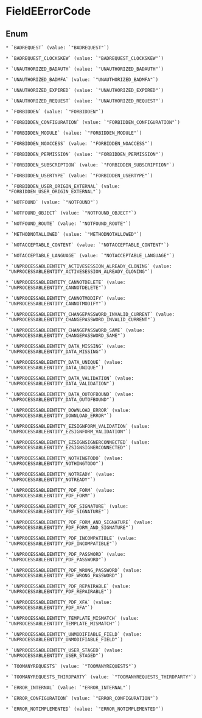 
# FieldEErrorCode

## Enum


    * `BADREQUEST` (value: `"BADREQUEST"`)

    * `BADREQUEST_CLOCKSKEW` (value: `"BADREQUEST_CLOCKSKEW"`)

    * `UNAUTHORIZED_BADAUTH` (value: `"UNAUTHORIZED_BADAUTH"`)

    * `UNAUTHORIZED_BADMFA` (value: `"UNAUTHORIZED_BADMFA"`)

    * `UNAUTHORIZED_EXPIRED` (value: `"UNAUTHORIZED_EXPIRED"`)

    * `UNAUTHORIZED_REQUEST` (value: `"UNAUTHORIZED_REQUEST"`)

    * `FORBIDDEN` (value: `"FORBIDDEN"`)

    * `FORBIDDEN_CONFIGURATION` (value: `"FORBIDDEN_CONFIGURATION"`)

    * `FORBIDDEN_MODULE` (value: `"FORBIDDEN_MODULE"`)

    * `FORBIDDEN_NOACCESS` (value: `"FORBIDDEN_NOACCESS"`)

    * `FORBIDDEN_PERMISSION` (value: `"FORBIDDEN_PERMISSION"`)

    * `FORBIDDEN_SUBSCRIPTION` (value: `"FORBIDDEN_SUBSCRIPTION"`)

    * `FORBIDDEN_USERTYPE` (value: `"FORBIDDEN_USERTYPE"`)

    * `FORBIDDEN_USER_ORIGIN_EXTERNAL` (value: `"FORBIDDEN_USER_ORIGIN_EXTERNAL"`)

    * `NOTFOUND` (value: `"NOTFOUND"`)

    * `NOTFOUND_OBJECT` (value: `"NOTFOUND_OBJECT"`)

    * `NOTFOUND_ROUTE` (value: `"NOTFOUND_ROUTE"`)

    * `METHODNOTALLOWED` (value: `"METHODNOTALLOWED"`)

    * `NOTACCEPTABLE_CONTENT` (value: `"NOTACCEPTABLE_CONTENT"`)

    * `NOTACCEPTABLE_LANGUAGE` (value: `"NOTACCEPTABLE_LANGUAGE"`)

    * `UNPROCESSABLEENTITY_ACTIVESESSION_ALREADY_CLONING` (value: `"UNPROCESSABLEENTITY_ACTIVESESSION_ALREADY_CLONING"`)

    * `UNPROCESSABLEENTITY_CANNOTDELETE` (value: `"UNPROCESSABLEENTITY_CANNOTDELETE"`)

    * `UNPROCESSABLEENTITY_CANNOTMODIFY` (value: `"UNPROCESSABLEENTITY_CANNOTMODIFY"`)

    * `UNPROCESSABLEENTITY_CHANGEPASSWORD_INVALID_CURRENT` (value: `"UNPROCESSABLEENTITY_CHANGEPASSWORD_INVALID_CURRENT"`)

    * `UNPROCESSABLEENTITY_CHANGEPASSWORD_SAME` (value: `"UNPROCESSABLEENTITY_CHANGEPASSWORD_SAME"`)

    * `UNPROCESSABLEENTITY_DATA_MISSING` (value: `"UNPROCESSABLEENTITY_DATA_MISSING"`)

    * `UNPROCESSABLEENTITY_DATA_UNIQUE` (value: `"UNPROCESSABLEENTITY_DATA_UNIQUE"`)

    * `UNPROCESSABLEENTITY_DATA_VALIDATION` (value: `"UNPROCESSABLEENTITY_DATA_VALIDATION"`)

    * `UNPROCESSABLEENTITY_DATA_OUTOFBOUND` (value: `"UNPROCESSABLEENTITY_DATA_OUTOFBOUND"`)

    * `UNPROCESSABLEENTITY_DOWNLOAD_ERROR` (value: `"UNPROCESSABLEENTITY_DOWNLOAD_ERROR"`)

    * `UNPROCESSABLEENTITY_EZSIGNFORM_VALIDATION` (value: `"UNPROCESSABLEENTITY_EZSIGNFORM_VALIDATION"`)

    * `UNPROCESSABLEENTITY_EZSIGNSIGNERCONNECTED` (value: `"UNPROCESSABLEENTITY_EZSIGNSIGNERCONNECTED"`)

    * `UNPROCESSABLEENTITY_NOTHINGTODO` (value: `"UNPROCESSABLEENTITY_NOTHINGTODO"`)

    * `UNPROCESSABLEENTITY_NOTREADY` (value: `"UNPROCESSABLEENTITY_NOTREADY"`)

    * `UNPROCESSABLEENTITY_PDF_FORM` (value: `"UNPROCESSABLEENTITY_PDF_FORM"`)

    * `UNPROCESSABLEENTITY_PDF_SIGNATURE` (value: `"UNPROCESSABLEENTITY_PDF_SIGNATURE"`)

    * `UNPROCESSABLEENTITY_PDF_FORM_AND_SIGNATURE` (value: `"UNPROCESSABLEENTITY_PDF_FORM_AND_SIGNATURE"`)

    * `UNPROCESSABLEENTITY_PDF_INCOMPATIBLE` (value: `"UNPROCESSABLEENTITY_PDF_INCOMPATIBLE"`)

    * `UNPROCESSABLEENTITY_PDF_PASSWORD` (value: `"UNPROCESSABLEENTITY_PDF_PASSWORD"`)

    * `UNPROCESSABLEENTITY_PDF_WRONG_PASSWORD` (value: `"UNPROCESSABLEENTITY_PDF_WRONG_PASSWORD"`)

    * `UNPROCESSABLEENTITY_PDF_REPAIRABLE` (value: `"UNPROCESSABLEENTITY_PDF_REPAIRABLE"`)

    * `UNPROCESSABLEENTITY_PDF_XFA` (value: `"UNPROCESSABLEENTITY_PDF_XFA"`)

    * `UNPROCESSABLEENTITY_TEMPLATE_MISMATCH` (value: `"UNPROCESSABLEENTITY_TEMPLATE_MISMATCH"`)

    * `UNPROCESSABLEENTITY_UNMODIFIABLE_FIELD` (value: `"UNPROCESSABLEENTITY_UNMODIFIABLE_FIELD"`)

    * `UNPROCESSABLEENTITY_USER_STAGED` (value: `"UNPROCESSABLEENTITY_USER_STAGED"`)

    * `TOOMANYREQUESTS` (value: `"TOOMANYREQUESTS"`)

    * `TOOMANYREQUESTS_THIRDPARTY` (value: `"TOOMANYREQUESTS_THIRDPARTY"`)

    * `ERROR_INTERNAL` (value: `"ERROR_INTERNAL"`)

    * `ERROR_CONFIGURATION` (value: `"ERROR_CONFIGURATION"`)

    * `ERROR_NOTIMPLEMENTED` (value: `"ERROR_NOTIMPLEMENTED"`)



